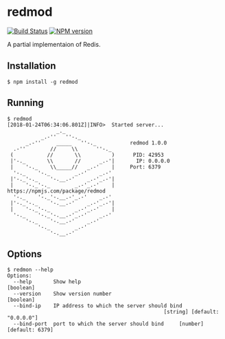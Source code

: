 # redmod

[![Build Status][travis-image]][travis-url]
[![NPM version][npm-image]][npm-url]

A partial implementaion of Redis.

## Installation

```shell
$ npm install -g redmod
```

## Running

```shell
$ redmod
[2018-01-24T06:34:06.801Z]|INFO>  Started server...
                _._
           _.-''   ''-._
      _.-''     _____   ''-._           redmod 1.0.0
  .-''        //     \\      ''-._
 (           //       \\          )      PID: 42953
 |'-._       \\       //      _.-'|       IP: 0.0.0.0
 |    '-._    \\_____//   _.-'    |     Port: 6379
  '-._    '-._        _.-'    _.-'
 |'-._'-._    '-.__.-'    _.-'_.-'|
 |    '-._'-._        _.-'_.-'    |     https://npmjs.com/package/redmod
  '-._    '-._'-.__.-'_.-'    _.-'
 |'-._'-._    '-.__.-'    _.-'_.-'|
 |    '-._'-._        _.-'_.-'    |
  '-._    '-._'-.__.-'_.-'    _.-'
      '-._    '-.__.-'    _.-'
          '-._        _.-'
              '-.__.-'
```

## Options

```shell
$ redmon --help
Options:
  --help       Show help                                               [boolean]
  --version    Show version number                                     [boolean]
  --bind-ip    IP address to which the server should bind
                                                   [string] [default: "0.0.0.0"]
  --bind-port  port to which the server should bind     [number] [default: 6379]
```

[travis-url]: https://travis-ci.org/joeledwards/redmod
[travis-image]: https://img.shields.io/travis/joeledwards/redmod/master.svg
[npm-url]: https://www.npmjs.com/package/redmod
[npm-image]: https://img.shields.io/npm/v/redmod.svg

